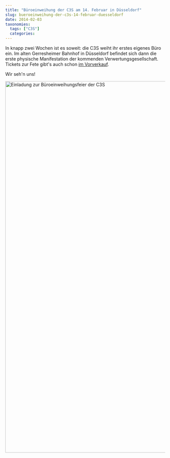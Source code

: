 ```yaml
---
title: "Büroeinweihung der C3S am 14. Februar in Düsseldorf"
slug: bueroeinweihung-der-c3s-14-februar-duesseldorf
date: 2014-02-03
taxonomies:
  tags: ["C3S"]
  categories: 
---
```


<p>In knapp zwei Wochen ist es soweit: die C3S weiht ihr erstes eigenes Büro ein. Im alten Gerresheimer Bahnhof in Düsseldorf befindet sich dann die erste physische Manifestation der kommenden Verwertungsgesellschaft. Tickets zur Fete gibt's auch schon <a href="https://events.c3s.cc/">im Vorverkauf</a>.

Wir seh'n uns!

<a href="https://events.c3s.cc/" title="Ticketvorverkauf C3S"><img src="/wp-content/uploads/2014/02/einweihnungsparty-flyer.png" alt="Einladung zur Büroeinweihungsfeier der C3S" width="826" height="1169" class="aligncenter size-full wp-image-2075"></a></p>